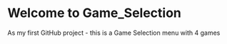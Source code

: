 # Welcome to Game_Selection

As my first GitHub project - this is a Game Selection menu with 4 games
